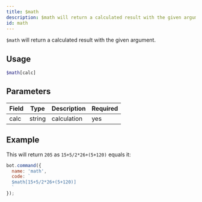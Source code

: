 ```yaml
---
title: $math 
description: $math will return a calculated result with the given argument.
id: math
---
```


`$math` will return a calculated result with the given argument.

## Usage

```php
$math[calc]
```

## Parameters 


| Field     | Type    | Description                                        | Required |
|-----------|---------|----------------------------------------------------|----------|
| calc      | string  | calculation                             | yes      |


## Example

This will return `205` as `15+5/2*26+(5+120)` equals it:

```javascript
bot.command({
  name: 'math',
  code: `
  $math[15+5/2*26+(5+120)]
  `
});
```
